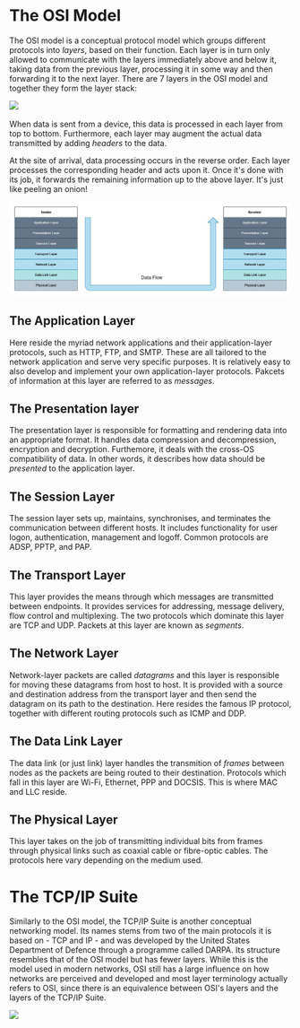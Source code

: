 # The OSI Model
The OSI model is a conceptual protocol model which groups different protocols into *layers*, based on their function. Each layer is in turn only allowed to communicate with the layers immediately above and below it, taking data from the previous layer, processing it in some way and then forwarding it to the next layer. There are 7 layers in the OSI model and together they form the layer stack:

![](Resources/Images/OSI_Model.png)

When data is sent from a device, this data is processed in each layer from top to bottom. Furthermore, each layer may augment the actual data transmitted by adding *headers* to the data.

At the site of arrival, data processing occurs in the reverse order. Each layer processes the corresponding header and acts upon it. Once it's done with its job, it forwards the remaining information up to the above layer. It's just like peeling an onion!

![](../Resources/Images/OSI_Data_flow.png)

## The Application Layer
Here reside the myriad network applications and their application-layer protocols, such as HTTP, FTP, and SMTP. These are all tailored to the network application and serve very specific purposes. It is relatively easy to also develop and implement your own application-layer protocols. Pakcets of information at this layer are referred to as *messages*.

## The Presentation layer
The presentation layer is responsible for formatting and rendering data into an appropriate format. It handles data compression and decompression, encryption and decryption. Furthemore, it deals with the cross-OS compatibility of data. In other words, it describes how data should be *presented* to the application layer.

## The Session Layer
The session layer sets up, maintains, synchronises, and terminates the communication between different hosts. It includes functionality for user logon, authentication, management and logoff. Common protocols are ADSP, PPTP, and PAP.

## The Transport Layer
This layer provides the means through which messages are transmitted between endpoints. It provides services for addressing, message delivery, flow control and multiplexing. The two protocols which dominate this layer are TCP and UDP. Packets at this layer are known as *segments*.

## The Network Layer
Network-layer packets are called *datagrams* and this layer is responsible for moving these datagrams from host to host. It is provided with a source and destination address from the transport layer and then send the datagram on its path to the destination. Here resides the famous IP protocol, together with different routing protocols such as ICMP and DDP.

## The Data Link Layer
The data link (or just link) layer handles the transmition of *frames* between nodes as the packets are being routed to their destination. Protocols which fall in this layer are Wi-Fi, Ethernet, PPP and DOCSIS. This is where MAC and LLC reside.

## The Physical Layer
This layer takes on the job of transmitting individual bits from frames through physical links such as coaxial cable or fibre-optic cables. The protocols here vary depending on the medium used.

# The TCP/IP Suite
Similarly to the OSI model, the TCP/IP Suite is another conceptual networking model. Its names stems from two of the main protocols it is based on - TCP and IP - and was developed by the United States Department of Defence through a programme called DARPA. Its structure resembles that of the OSI model but has fewer layers. While this is the model used in modern networks, OSI still has a large influence on how networks are perceived and developed and most layer terminology actually refers to OSI, since there is an equivalence between OSI's layers and the layers of the TCP/IP Suite.

![](Resources/Images/TCP_IP_Suite.png)